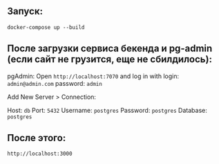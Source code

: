 ## Запуск:
`docker-compose up --build`

## После загрузки сервиса бекенда и pg-admin (если сайт не грузится, еще не сбилдилось): 
pgAdmin: Open `http://localhost:7070` and log in with
login: `admin@admin.com`
password: `admin` 

Add New Server > Connection:

Host: `db`
Port: `5432`
Username: `postgres`
Password: `postgres`
Database: `postgres`

## После этого:
`http://localhost:3000`
